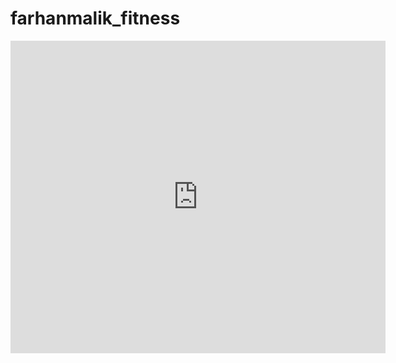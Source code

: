 # farhanmalik_fitness

<div class="mapouter"><div class="gmap_canvas"><iframe width="600" height="500" id="gmap_canvas" src="https://maps.google.com/maps?q=body%20fitness%20gym&t=&z=11&ie=UTF8&iwloc=&output=embed" frameborder="0" scrolling="no" marginheight="0" marginwidth="0"></iframe><style>.mapouter{position:relative;text-align:right;height:500px;width:600px;}</style><a href="https://www.embedgooglemap.net">google map plugin html</a><style>.gmap_canvas {overflow:hidden;background:none!important;height:500px;width:600px;}</style></div></div>